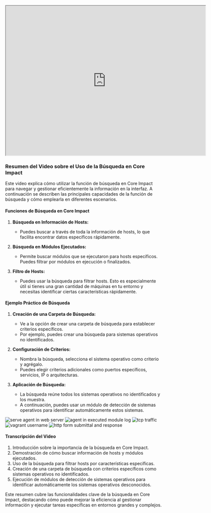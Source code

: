 <iframe src="https://drive.google.com/file/d/1BHU-JI9lHnlklRRqrVRw37CsgRbIC6gC/preview" width="640" height="480" allow="autoplay"></iframe>




### Resumen del Video sobre el Uso de la Búsqueda en Core Impact

Este video explica cómo utilizar la función de búsqueda en Core Impact para navegar y gestionar eficientemente la información en la interfaz. A continuación se describen las principales capacidades de la función de búsqueda y cómo emplearla en diferentes escenarios.

#### Funciones de Búsqueda en Core Impact

1. **Búsqueda en Información de Hosts:**
   - Puedes buscar a través de toda la información de hosts, lo que facilita encontrar datos específicos rápidamente.

2. **Búsqueda en Módulos Ejecutados:**
   - Permite buscar módulos que se ejecutaron para hosts específicos. Puedes filtrar por módulos en ejecución o finalizados.

3. **Filtro de Hosts:**
   - Puedes usar la búsqueda para filtrar hosts. Esto es especialmente útil si tienes una gran cantidad de máquinas en tu entorno y necesitas identificar ciertas características rápidamente.

#### Ejemplo Práctico de Búsqueda

1. **Creación de una Carpeta de Búsqueda:**
   - Ve a la opción de crear una carpeta de búsqueda para establecer criterios específicos.
   - Por ejemplo, puedes crear una búsqueda para sistemas operativos no identificados.

2. **Configuración de Criterios:**
   - Nombra la búsqueda, selecciona el sistema operativo como criterio y agrégalo.
   - Puedes elegir criterios adicionales como puertos específicos, servicios, IP o arquitecturas.

3. **Aplicación de Búsqueda:**
   - La búsqueda reúne todos los sistemas operativos no identificados y los muestra.
   - A continuación, puedes usar un módulo de detección de sistemas operativos para identificar automáticamente estos sistemas.

![serve agent in web server](https://www.coresecurity.com/sites/default/files/2020-09/serve%20agent%20in%20web%20server.PNG)
![agent in executed module log](https://www.coresecurity.com/sites/default/files/2020-09/serve%20agent%20in%20executed%20module%20log.PNG)
![tcp traffic](https://www.coresecurity.com/sites/default/files/2020-09/TCP%20traffic.PNG)
![vagrant username](https://www.coresecurity.com/sites/default/files/2020-09/vagrant%20username.PNG)
![http form submittal and response](https://www.coresecurity.com/sites/default/files/2020-09/http.PNG)

#### Transcripción del Video

1. Introducción sobre la importancia de la búsqueda en Core Impact.
2. Demostración de cómo buscar información de hosts y módulos ejecutados.
3. Uso de la búsqueda para filtrar hosts por características específicas.
4. Creación de una carpeta de búsqueda con criterios específicos como sistemas operativos no identificados.
5. Ejecución de módulos de detección de sistemas operativos para identificar automáticamente los sistemas operativos desconocidos.

Este resumen cubre las funcionalidades clave de la búsqueda en Core Impact, destacando cómo puede mejorar la eficiencia al gestionar información y ejecutar tareas específicas en entornos grandes y complejos.
